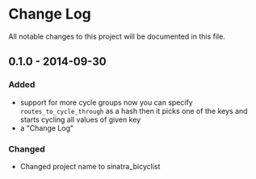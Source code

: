 # Change Log
All notable changes to this project will be documented in this file.

## 0.1.0 - 2014-09-30
### Added
- support for more cycle groups
  now you can specify `routes_to_cycle_through` as a hash
  then it picks one of the keys and starts cycling all values of given key
- a "Change Log"

### Changed
- Changed project name to sinatra_bicyclist
